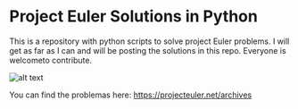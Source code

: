 # Project Euler Solutions in Python

This is a repository with python scripts to solve project Euler problems. I will get as far as I can and will be posting the solutions in this repo. Everyone is welcometo contribute.

![alt text](https://uaidiag131.blob.core.windows.net/github/euler.png)


You can find the problemas here: https://projecteuler.net/archives
